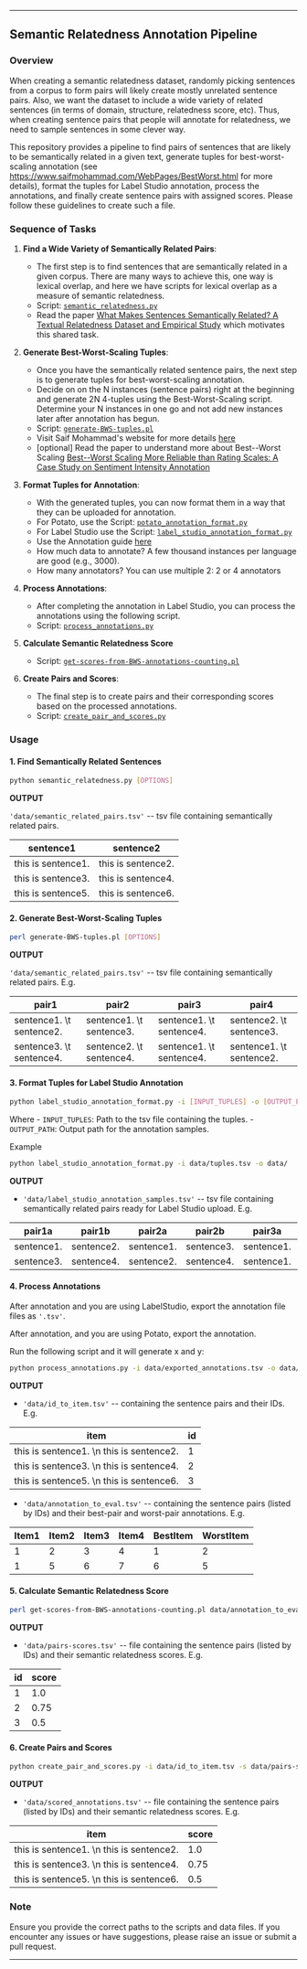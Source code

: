 ------------------------------------------------------------------------

## Semantic Relatedness Annotation Pipeline

### Overview

When creating a semantic relatedness dataset, randomly picking sentences from a corpus to form pairs will likely create mostly unrelated sentence pairs. Also, we want the dataset to include a wide variety of related sentences (in terms of domain, structure, relatedness score, etc). Thus, when creating sentence pairs that people will annotate for relatedness, we need to sample sentences in some clever way.
 
This repository provides a pipeline to find pairs of sentences that are likely to be semantically related in a given text, generate tuples for best-worst-scaling annotation (see https://www.saifmohammad.com/WebPages/BestWorst.html for more details), format the tuples for Label Studio annotation, process the annotations, and finally create sentence pairs with assigned scores. Please follow these guidelines to create such a file.

### Sequence of Tasks

1.  **Find a Wide Variety of Semantically Related Pairs**:
    -   The first step is to find sentences that are semantically related in a given corpus. There are many ways to achieve this, one way is lexical overlap, and here we have scripts for lexical overlap as a measure of semantic relatedness.
    -   Script: [`semantic_relatedness.py`](https://github.com/shmuhammadd/semantic_relatedness/blob/main/scripts/semantic_relatedness.py)
    -   Read the paper [What Makes Sentences Semantically Related? A Textual Relatedness Dataset and Empirical Study](https://arxiv.org/pdf/2110.04845.pdf) which motivates this shared task.
      
2.  **Generate Best-Worst-Scaling Tuples**:
    -   Once you have the semantically related sentence pairs, the next step is to generate tuples for best-worst-scaling annotation.
    -   Decide on on the N instances (sentence pairs) right at the beginning and generate 2N 4-tuples using the Best-Worst-Scaling script. Determine your N instances in one go and not add new instances later after annotation has begun.
    -   Script: [`generate-BWS-tuples.pl`](https://github.com/shmuhammadd/labelstudio-semrel-pipeline/blob/main/Best-Worst-Scaling-Scripts/generate-BWS-tuples.pl)
    -   Visit Saif Mohammad's website for more details [here](https://www.saifmohammad.com/WebPages/BestWorst.html)
    -   \[optional\] Read the paper to understand more about Best--Worst Scaling [Best--Worst Scaling More Reliable than Rating Scales: A Case Study on Sentiment Intensity Annotation](https://www.saifmohammad.com/WebDocs/BWS-reliable-ACL2017.pdf)
3.  **Format Tuples for Annotation**:
    -   With the generated tuples, you can now format them in a way that they can be uploaded for annotation.
    -   For Potato, use the Script:  [`potato_annotation_format.py`](https://github.com/shmuhammadd/semrel-pipeline/blob/main/scripts/potato_annotation_format.py)
    -   For Label Studio use the Script: [`label_studio_annotation_format.py`](https://github.com/shmuhammadd/labelstudio-semrel-pipeline/blob/main/scripts/label_studio_annotation_format.py)
    -   Use the Annotation guide [here](https://docs.google.com/document/d/1qwS9P-eRhgQw-JYMpWyOoTusBtuuxWCXEWnZZ-7LpBg/edit?usp=sharing)
    -   How much data to annotate? A few thousand instances per language are good (e.g., 3000).
    -   How many annotators? You can use multiple 2: 2 or 4 annotators
4.  **Process Annotations**:
    -   After completing the annotation in Label Studio, you can process the annotations using the following script.
    -   Script: [`process_annotations.py`](https://github.com/shmuhammadd/labelstudio-semrel-pipeline/blob/main/scripts/process_annotations.py)
      
5.  **Calculate Semantic Relatedness Score**
    -   Script: [`get-scores-from-BWS-annotations-counting.pl`](https://github.com/shmuhammadd/labelstudio-semrel-pipeline/blob/main/Best-Worst-Scaling-Scripts/get-scores-from-BWS-annotations-counting.pl)
6.  **Create Pairs and Scores**:
    -   The final step is to create pairs and their corresponding scores based on the processed annotations.
    -   Script: [`create_pair_and_scores.py`](https://github.com/shmuhammadd/labelstudio-semrel-pipeline/blob/main/scripts/create_pair_and%20scores.py)

### Usage

#### 1. Find Semantically Related Sentences

``` bash
python semantic_relatedness.py [OPTIONS]
```

**OUTPUT**

`'data/semantic_related_pairs.tsv'` -- tsv file containing semantically related pairs.

| sentence1          | sentence2          |
|--------------------|--------------------|
| this is sentence1. | this is sentence2. |
| this is sentence3. | this is sentence4. |
| this is sentence5. | this is sentence6. |

#### 2. Generate Best-Worst-Scaling Tuples

``` bash
perl generate-BWS-tuples.pl [OPTIONS]
```

**OUTPUT**

`'data/semantic_related_pairs.tsv'` -- tsv file containing semantically related pairs. E.g.

| pair1                    | pair2                    | pair3                    | pair4                    |
|--------------------------|--------------------------|--------------------------|--------------------------|
| sentence1. \t sentence2. | sentence1. \t sentence3. | sentence1. \t sentence4. | sentence2. \t sentence3. |
| sentence3. \t sentence4. | sentence2. \t sentence4. | sentence1. \t sentence4. | sentence1. \t sentence2. |

#### 3. Format Tuples for Label Studio Annotation

``` bash
python label_studio_annotation_format.py -i [INPUT_TUPLES] -o [OUTPUT_PATH]
```

Where - `INPUT_TUPLES`: Path to the tsv file containing the tuples. - `OUTPUT_PATH`: Output path for the annotation samples.

Example

``` bash
python label_studio_annotation_format.py -i data/tuples.tsv -o data/
```

**OUTPUT**

-   `'data/label_studio_annotation_samples.tsv'` -- tsv file containing semantically related pairs ready for Label Studio upload. E.g.

| pair1a     | pair1b     | pair2a     | pair2b     | pair3a     | pair3b     | pair4a     | pair4b     |
|------------|------------|------------|------------|------------|------------|------------|------------|
| sentence1. | sentence2. | sentence1. | sentence3. | sentence1. | sentence4. | sentence2. | sentence3. |
| sentence3. | sentence4. | sentence2. | sentence4. | sentence1. | sentence4. | sentence1. | sentence2. |

#### 4. Process Annotations

After annotation and you are using LabelStudio, export the annotation file files as `'.tsv'`.

After annotation, and you are using Potato, export the annotation.

Run the following script and it will generate x and y:

``` bash
python process_annotations.py -i data/exported_annotations.tsv -o data/
```

**OUTPUT**

-   `'data/id_to_item.tsv'` -- containing the sentence pairs and their IDs. E.g.

| item                                      | id  |
|-------------------------------------------|-----|
| this is sentence1. \\n this is sentence2. | 1   |
| this is sentence3. \\n this is sentence4. | 2   |
| this is sentence5. \\n this is sentence6. | 3   |

-   `'data/annotation_to_eval.tsv'` -- containing the sentence pairs (listed by IDs) and their best-pair and worst-pair annotations. E.g.

| Item1 | Item2 | Item3 | Item4 | BestItem | WorstItem |
|-------|-------|-------|-------|----------|-----------|
| 1     | 2     | 3     | 4     | 1        | 2         |
| 1     | 5     | 6     | 7     | 6        | 5         |

#### 5. Calculate Semantic Relatedness Score

``` bash
perl get-scores-from-BWS-annotations-counting.pl data/annotation_to_eval.tsv data/pairs-scores.tsv
```

**OUTPUT**

-   `'data/pairs-scores.tsv'` -- file containing the sentence pairs (listed by IDs) and their semantic relatedness scores. E.g.

| id  | score |
|-----|-------|
| 1   | 1.0   |
| 2   | 0.75  |
| 3   | 0.5   |

#### 6. Create Pairs and Scores

``` bash
python create_pair_and_scores.py -i data/id_to_item.tsv -s data/pairs-scores.tsv -o data
```

**OUTPUT**

-   `'data/scored_annotations.tsv'` -- file containing the sentence pairs (listed by IDs) and their semantic relatedness scores. E.g.

| item                                      | score |
|-------------------------------------------|-------|
| this is sentence1. \\n this is sentence2. | 1.0   |
| this is sentence3. \\n this is sentence4. | 0.75  |
| this is sentence5. \\n this is sentence6. | 0.5   |

### Note

Ensure you provide the correct paths to the scripts and data files. If you encounter any issues or have suggestions, please raise an issue or submit a pull request.

------------------------------------------------------------------------
